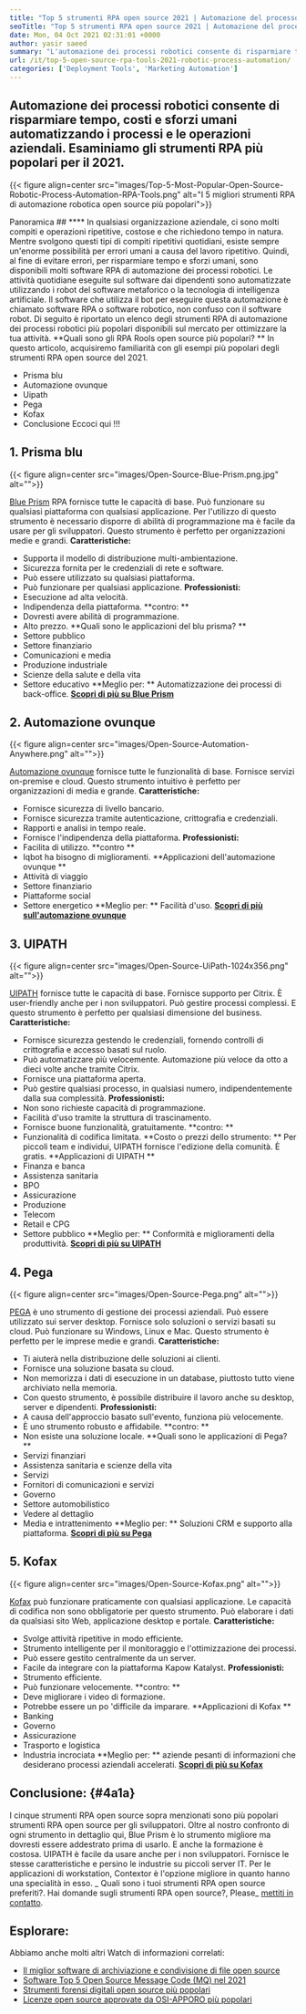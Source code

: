 ```yaml
---
title: "Top 5 strumenti RPA open source 2021 | Automazione del processo robotico" 
seoTitle: "Top 5 strumenti RPA open source 2021 | Automazione del processo robotico" 
date: Mon, 04 Oct 2021 02:31:01 +0000
author: yasir saeed
summary: "L'automazione dei processi robotici consente di risparmiare tempo, costi e sforzi umani automatizzando i processi aziendali e le operazioni. Esaminiamo gli strumenti RPA più popolari per il 2021." 
url: /it/top-5-open-source-rpa-tools-2021-robotic-process-automation/
categories: ['Deployment Tools', 'Marketing Automation']
---
```


## Automazione dei processi robotici consente di risparmiare tempo, costi e sforzi umani automatizzando i processi e le operazioni aziendali. Esaminiamo gli strumenti RPA più popolari per il 2021.

{{< figure align=center src="images/Top-5-Most-Popular-Open-Source-Robotic-Process-Automation-RPA-Tools.png" alt="I 5 migliori strumenti RPA di automazione robotica open source più popolari">}}


Panoramica ## **** 
In qualsiasi organizzazione aziendale, ci sono molti compiti e operazioni ripetitive, costose e che richiedono tempo in natura. Mentre svolgono questi tipi di compiti ripetitivi quotidiani, esiste sempre un'enorme possibilità per errori umani a causa del lavoro ripetitivo. Quindi, al fine di evitare errori, per risparmiare tempo e sforzi umani, sono disponibili molti software RPA di automazione dei processi robotici.
Le attività quotidiane eseguite sul software dai dipendenti sono automatizzate utilizzando i robot del software metaforico o la tecnologia di intelligenza artificiale. Il software che utilizza il bot per eseguire questa automazione è chiamato software RPA o software robotico, non confuso con il software robot. Di seguito è riportato un elenco degli strumenti RPA di automazione dei processi robotici più popolari disponibili sul mercato per ottimizzare la tua attività.
**Quali sono gli RPA Rools open source più popolari? ** In questo articolo, acquisiremo familiarità con gli esempi più popolari degli strumenti RPA open source del 2021.
  * Prisma blu
  * Automazione ovunque
  * Uipath
  * Pega
  * Kofax
  * Conclusione
Eccoci qui !!!

## 1. Prisma blu

{{< figure align=center src="images/Open-Source-Blue-Prism.png.jpg" alt="">}}

[Blue Prism][1] RPA fornisce tutte le capacità di base. Può funzionare su qualsiasi piattaforma con qualsiasi applicazione. Per l'utilizzo di questo strumento è necessario disporre di abilità di programmazione ma è facile da usare per gli sviluppatori. Questo strumento è perfetto per organizzazioni medie e grandi.
**Caratteristiche:**
  * Supporta il modello di distribuzione multi-ambientazione.
  * Sicurezza fornita per le credenziali di rete e software.
  * Può essere utilizzato su qualsiasi piattaforma.
  * Può funzionare per qualsiasi applicazione.
**Professionisti:**
  * Esecuzione ad alta velocità.
  * Indipendenza della piattaforma.
**contro: **
  * Dovresti avere abilità di programmazione.
  * Alto prezzo.
**Quali sono le applicazioni del blu prisma? **
  * Settore pubblico
  * Settore finanziario
  * Comunicazioni e media
  * Produzione industriale
  * Scienze della salute e della vita
  * Settore educativo
**Meglio per: ** Automatizzazione dei processi di back-office.
**[Scopri di più su Blue Prism][1]**

## 2. Automazione ovunque

{{< figure align=center src="images/Open-Source-Automation-Anywhere.png" alt="">}}

[Automazione ovunque][2] fornisce tutte le funzionalità di base. Fornisce servizi on-premise e cloud. Questo strumento intuitivo è perfetto per organizzazioni di media e grande.
**Caratteristiche:**
  * Fornisce sicurezza di livello bancario.
  * Fornisce sicurezza tramite autenticazione, crittografia e credenziali.
  * Rapporti e analisi in tempo reale.
  * Fornisce l'indipendenza della piattaforma.
**Professionisti:**
  * Facilita di utilizzo.
**contro **
  * Iqbot ha bisogno di miglioramenti.
**Applicazioni dell'automazione ovunque **
  * Attività di viaggio
  * Settore finanziario
  * Piattaforme social
  * Settore energetico
**Meglio per: ** Facilità d'uso.
**[Scopri di più sull'automazione ovunque][2]**

## 3. UIPATH

{{< figure align=center src="images/Open-Source-UiPath-1024x356.png" alt="">}}

[UIPATH][3] fornisce tutte le capacità di base. Fornisce supporto per Citrix. È user-friendly anche per i non sviluppatori. Può gestire processi complessi. E questo strumento è perfetto per qualsiasi dimensione del business.
**Caratteristiche:**
  * Fornisce sicurezza gestendo le credenziali, fornendo controlli di crittografia e accesso basati sul ruolo.
  * Può automatizzare più velocemente. Automazione più veloce da otto a dieci volte anche tramite Citrix.
  * Fornisce una piattaforma aperta.
  * Può gestire qualsiasi processo, in qualsiasi numero, indipendentemente dalla sua complessità.
**Professionisti:**
  * Non sono richieste capacità di programmazione.
  * Facilità d'uso tramite la struttura di trascinamento.
  * Fornisce buone funzionalità, gratuitamente.
**contro: **
  * Funzionalità di codifica limitata.
**Costo o prezzi dello strumento: **
Per piccoli team e individui, UIPATH fornisce l'edizione della comunità. È gratis.
**Applicazioni di UIPATH **
  * Finanza e banca
  * Assistenza sanitaria
  * BPO
  * Assicurazione
  * Produzione
  * Telecom
  * Retail e CPG
  * Settore pubblico
**Meglio per: ** Conformità e miglioramenti della produttività.
**[Scopri di più su UIPATH][3]**

## 4. Pega

{{< figure align=center src="images/Open-Source-Pega.png" alt="">}}

[PEGA][4] è uno strumento di gestione dei processi aziendali. Può essere utilizzato sui server desktop. Fornisce solo soluzioni o servizi basati su cloud. Può funzionare su Windows, Linux e Mac. Questo strumento è perfetto per le imprese medie e grandi.
**Caratteristiche:**
  * Ti aiuterà nella distribuzione delle soluzioni ai clienti.
  * Fornisce una soluzione basata su cloud.
  * Non memorizza i dati di esecuzione in un database, piuttosto tutto viene archiviato nella memoria.
  * Con questo strumento, è possibile distribuire il lavoro anche su desktop, server e dipendenti.
**Professionisti:**
  * A causa dell'approccio basato sull'evento, funziona più velocemente.
  * È uno strumento robusto e affidabile.
**contro: **
  * Non esiste una soluzione locale.
**Quali sono le applicazioni di Pega? **
  * Servizi finanziari
  * Assistenza sanitaria e scienze della vita
  * Servizi
  * Fornitori di comunicazioni e servizi
  * Governo
  * Settore automobilistico
  * Vedere al dettaglio
  * Media e intrattenimento
**Meglio per: ** Soluzioni CRM e supporto alla piattaforma.
**[Scopri di più su Pega][4]**

## 5. Kofax

{{< figure align=center src="images/Open-Source-Kofax.png" alt="">}}

[Kofax][5] può funzionare praticamente con qualsiasi applicazione. Le capacità di codifica non sono obbligatorie per questo strumento. Può elaborare i dati da qualsiasi sito Web, applicazione desktop e portale.
**Caratteristiche:**
  * Svolge attività ripetitive in modo efficiente.
  * Strumento intelligente per il monitoraggio e l'ottimizzazione dei processi.
  * Può essere gestito centralmente da un server.
  * Facile da integrare con la piattaforma Kapow Katalyst.
**Professionisti:**
  * Strumento efficiente.
  * Può funzionare velocemente.
**contro: **
  * Deve migliorare i video di formazione.
  * Potrebbe essere un po 'difficile da imparare.
**Applicazioni di Kofax **
  * Banking
  * Governo
  * Assicurazione
  * Trasporto e logistica
  * Industria incrociata
**Meglio per: ** aziende pesanti di informazioni che desiderano processi aziendali accelerati.
**[Scopri di più su Kofax][5]**

## **Conclusione:** {#4a1a}
I cinque strumenti RPA open source sopra menzionati sono più popolari strumenti RPA open source per gli sviluppatori. Oltre al nostro confronto di ogni strumento in dettaglio qui, Blue Prism è lo strumento migliore ma dovresti essere addestrato prima di usarlo. E anche la formazione è costosa. UIPATH è facile da usare anche per i non sviluppatori. Fornisce le stesse caratteristiche e persino le industrie su piccoli server IT. Per le applicazioni di workstation, Contextor è l'opzione migliore in quanto hanno una specialità in esso.
_ Quali sono i tuoi strumenti RPA open source preferiti?. Hai domande sugli strumenti RPA open source?, Please_ [mettiti in contatto][6].

## Esplorare:
Abbiamo anche molti altri Watch di informazioni correlati:
  * [Il miglior software di archiviazione e condivisione di file open source][7]
  * [Software Top 5 Open Source Message Code (MQ) nel 2021][8]
  * [Strumenti forensi digitali open source più popolari][9]
  * [Licenze open source approvate da OSI-APPORO più popolari][10]

  
[1]: https://www.blueprism.com/
[2]: https://www.automationanywhere.com/
[3]: https://www.uipath.com/
[4]: https://www.pega.com/
[5]: https://www.kofax.com/
[6]: mailto:yasir.saeed@aspose.com
[7]: https://products.containerize.com/backup-and-sync/
[8]: https://blog.containerize.com/message-queue-software/top-5-open-source-message-queue-software-in-2021/
[9]: https://blog.containerize.com/digital-forensic-tools/top-5-open-source-digital-forensic-tools-in-2021/
[10]: https://blog.containerize.com/licenses-standards/top-5-most-popular-osi-approved-open-source-licenses-of-2021/
